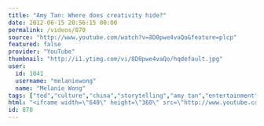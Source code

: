 ```yaml
---
title: "Amy Tan: Where does creativity hide?"
date: 2012-06-15 20:56:15 00:00
permalink: /videos/870
source: "http://www.youtube.com/watch?v=8D0pwe4vaQo&feature=plcp"
featured: false
provider: "YouTube"
thumbnail: "http://i1.ytimg.com/vi/8D0pwe4vaQo/hqdefault.jpg"
user:
  id: 1041
  username: "melaniewong"
  name: "Melanie Wong"
tags: ["ted","culture","china","storytelling","amy tan","entertainment"]
html: "<iframe width=\"640\" height=\"360\" src=\"http://www.youtube.com/embed/8D0pwe4vaQo?wmode=transparent&fs=1&feature=oembed\" frameborder=\"0\" allowfullscreen></iframe>"
id: 870
---
```


